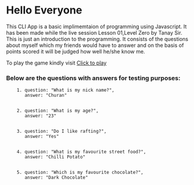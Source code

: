 # Hello Everyone

This CLI App is a basic implimemtaion of programming using Javascript. It has been made while the live session Lesson 01,Level Zero by Tanay Sir. This is just an introduction to the programming. It consists of the questions about myself which my friends would have to answer and on the basis of points scored it will be judged how well he/she know me.

To play the game kindly visit [Click to play](https://replit.com/@SurajRai4/doYouKnowMe?embed=1&output=1#index.js)

### Below are the questions with answers for testing purposes:


        1. question: "What is my nick name?",
           answer: "Churan"
    

        2. question: "What is my age?",
           answer: "23"
    

        3. question: "Do I like rafting?",
           answer: "Yes"


        4. question: "What is my favourite street food?",
           answer: "Chilli Potato"


        5. question: "Which is my favourite chocolate?",
           answer: "Dark Chocolate"
    

